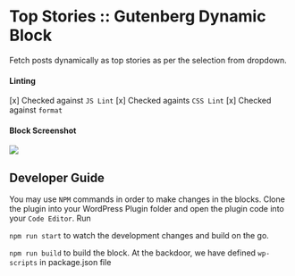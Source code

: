 # Top Stories :: Gutenberg Dynamic Block

Fetch posts dynamically as top stories as per the selection from <SelectControl /> dropdown.

#### Linting
[x] Checked against `JS Lint`
[x] Checked againts `CSS Lint`
[x] Checked against `format`

#### Block Screenshot
<img src="https://i.ibb.co/zrBQwZq/top-stories-screenshot.png" />

## Developer Guide
You may use `NPM` commands in order to make changes in the blocks.
Clone the plugin into your WordPress Plugin folder and open the plugin code into your `Code Editor`.
Run

```npm run start```
to watch the development changes and build on the go.

```npm run build```
to build the block. At the backdoor, we have defined `wp-scripts` in package.json file